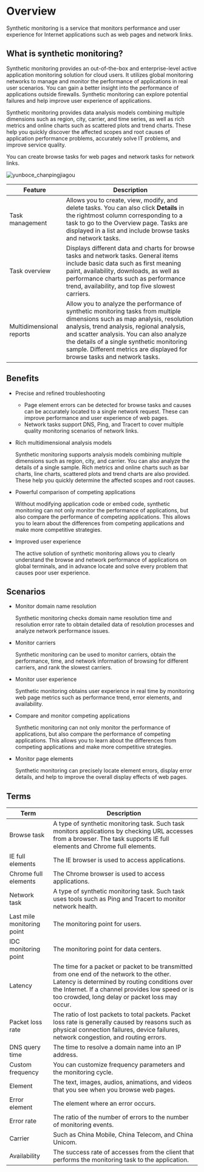 # Overview

Synthetic monitoring is a service that monitors performance and user experience for Internet applications such as web pages and network links.

## What is synthetic monitoring?

Synthetic monitoring provides an out-of-the-box and enterprise-level active application monitoring solution for cloud users. It utilizes global monitoring networks to manage and monitor the performance of applications in real user scenarios. You can gain a better insight into the performance of applications outside firewalls. Synthetic monitoring can explore potential failures and help improve user experience of applications.

Synthetic monitoring provides data analysis models combining multiple dimensions such as region, city, carrier, and time series, as well as rich metrics and online charts such as scattered plots and trend charts. These help you quickly discover the affected scopes and root causes of application performance problems, accurately solve IT problems, and improve service quality.

You can create browse tasks for web pages and network tasks for network links.

![yunboce_chanpingjiagou](../images/p184240.png "Architecture")

|Feature|Description|
|-------|-----------|
|Task management|Allows you to create, view, modify, and delete tasks. You can also click **Details** in the rightmost column corresponding to a task to go to the Overview page. Tasks are displayed in a list and include browse tasks and network tasks.|
|Task overview|Displays different data and charts for browse tasks and network tasks. General items include basic data such as first meaning paint, availability, downloads, as well as performance charts such as performance trend, availability, and top five slowest carriers.|
|Multidimensional reports|Allow you to analyze the performance of synthetic monitoring tasks from multiple dimensions such as map analysis, resolution analysis, trend analysis, regional analysis, and scatter analysis. You can also analyze the details of a single synthetic monitoring sample. Different metrics are displayed for browse tasks and network tasks.|

## Benefits

-   Precise and refined troubleshooting
    -   Page element errors can be detected for browse tasks and causes can be accurately located to a single network request. These can improve performance and user experience of web pages.
    -   Network tasks support DNS, Ping, and Tracert to cover multiple quality monitoring scenarios of network links.
-   Rich multidimensional analysis models

    Synthetic monitoring supports analysis models combining multiple dimensions such as region, city, and carrier. You can also analyze the details of a single sample. Rich metrics and online charts such as bar charts, line charts, scattered plots and trend charts are also provided. These help you quickly determine the affected scopes and root causes.

-   Powerful comparison of competing applications

    Without modifying application code or embed code, synthetic monitoring can not only monitor the performance of applications, but also compare the performance of competing applications. This allows you to learn about the differences from competing applications and make more competitive strategies.

-   Improved user experience

    The active solution of synthetic monitoring allows you to clearly understand the browse and network performance of applications on global terminals, and in advance locate and solve every problem that causes poor user experience.


## Scenarios

-   Monitor domain name resolution

    Synthetic monitoring checks domain name resolution time and resolution error rate to obtain detailed data of resolution processes and analyze network performance issues.

-   Monitor carriers

    Synthetic monitoring can be used to monitor carriers, obtain the performance, time, and network information of browsing for different carriers, and rank the slowest carriers.

-   Monitor user experience

    Synthetic monitoring obtains user experience in real time by monitoring web page metrics such as performance trend, error elements, and availability.

-   Compare and monitor competing applications

    Synthetic monitoring can not only monitor the performance of applications, but also compare the performance of competing applications. This allows you to learn about the differences from competing applications and make more competitive strategies.

-   Monitor page elements

    Synthetic monitoring can precisely locate element errors, display error details, and help to improve the overall display effects of web pages.


## Terms

|Term|Description|
|----|-----------|
|Browse task|A type of synthetic monitoring task. Such task monitors applications by checking URL accesses from a browser. The task supports IE full elements and Chrome full elements.|
|IE full elements|The IE browser is used to access applications.|
|Chrome full elements|The Chrome browser is used to access applications.|
|Network task|A type of synthetic monitoring task. Such task uses tools such as Ping and Tracert to monitor network health.|
|Last mile monitoring point|The monitoring point for users.|
|IDC monitoring point|The monitoring point for data centers.|
|Latency|The time for a packet or packet to be transmitted from one end of the network to the other. Latency is determined by routing conditions over the Internet. If a channel provides low speed or is too crowded, long delay or packet loss may occur.|
|Packet loss rate|The ratio of lost packets to total packets. Packet loss rate is generally caused by reasons such as physical connection failures, device failures, network congestion, and routing errors.|
|DNS query time|The time to resolve a domain name into an IP address.|
|Custom frequency|You can customize frequency parameters and the monitoring cycle.|
|Element|The text, images, audios, animations, and videos that you see when you browse web pages.|
|Error element|The element where an error occurs.|
|Error rate|The ratio of the number of errors to the number of monitoring events.|
|Carrier|Such as China Mobile, China Telecom, and China Unicom.|
|Availability|The success rate of accesses from the client that performs the monitoring task to the application.|

